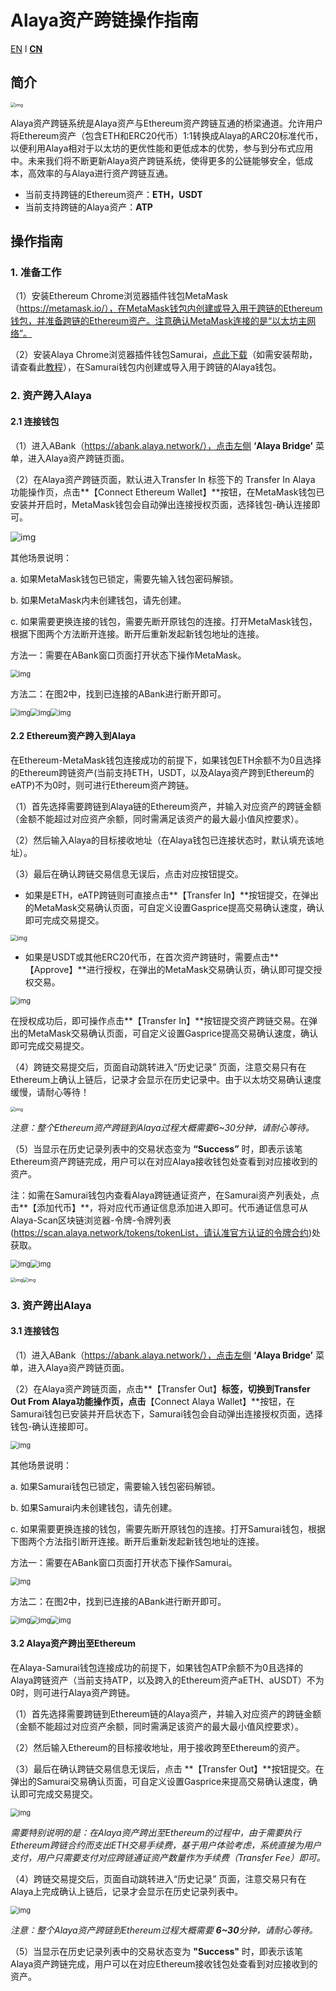 # Alaya资产跨链操作指南

[EN](https://github.com/AlayaNetwork/alaya-bridge/blob/master/docs/Alaya%20Bridge%20Manual-EN/Alaya%20Bridge%20Manual-EN.md) l **[CN](#)**


## 简介

<img src="Alaya Bridge Manual.assets/1.png" alt="img" style="zoom: 50%;" /> 

Alaya资产跨链系统是Alaya资产与Ethereum资产跨链互通的桥梁通道。允许用户将Ethereum资产（包含ETH和ERC20代币）1:1转换成Alaya的ARC20标准代币，以便利用Alaya相对于以太坊的更优性能和更低成本的优势，参与到分布式应用中。未来我们将不断更新Alaya资产跨链系统，使得更多的公链能够安全，低成本，高效率的与Alaya进行资产跨链互通。

- 当前支持跨链的Ethereum资产：**ETH，USDT**
- 当前支持跨链的Alaya资产：**ATP**

 

## 操作指南



### **1.** 准备工作

（1）安装Ethereum Chrome浏览器插件钱包MetaMask（https://metamask.io/），在MetaMask钱包内创建或导入用于跨链的Ethereum钱包，并准备跨链的Ethereum资产。注意确认MetaMask连接的是“以太坊主网络”。

（2）安装Alaya Chrome浏览器插件钱包Samurai，[点此下载](https://github.com/AlayaNetwork/Samurai/releases/download/v8.0.11/samurai-chrome-8.0.11.zip)（如需安装帮助，请查看此[教程](https://github.com/AlayaNetwork/Samurai/blob/main/docs/user-manual.md)），在Samurai钱包内创建或导入用于跨链的Alaya钱包。

 

### **2.** 资产跨入Alaya

#### 2.1 连接钱包

（1）进入ABank（https://abank.alaya.network/），点击左侧 **‘Alaya Bridge’** 菜单，进入Alaya资产跨链页面。

（2）在Alaya资产跨链页面，默认进入Transfer In 标签下的 Transfer In Alaya 功能操作页，点击**【Connect Ethereum Wallet】**按钮，在MetaMask钱包已安装并开启时，MetaMask钱包会自动弹出连接授权页面，选择钱包-确认连接即可。

<img src="Alaya Bridge Manual.assets/2.png" alt="img"  /> 

 

其他场景说明：

a. 如果MetaMask钱包已锁定，需要先输入钱包密码解锁。

b. 如果MetaMask内未创建钱包，请先创建。

c. 如果需要更换连接的钱包，需要先断开原钱包的连接。打开MetaMask钱包，根据下图两个方法断开连接。断开后重新发起新钱包地址的连接。

方法一：需要在ABank窗口页面打开状态下操作MetaMask。

<img src="Alaya Bridge Manual.assets/3.png" alt="img" style="zoom: 80%;" /> 

方法二：在图2中，找到已连接的ABank进行断开即可。

<img src="Alaya Bridge Manual.assets/4-1.png" alt="img" style="zoom: 80%;" /><img src="Alaya Bridge Manual.assets/4-2.png" alt="img" style="zoom: 80%;" /><img src="Alaya Bridge Manual.assets/4-3.png" alt="img" style="zoom: 80%;" /> 

 

#### 2.2 Ethereum资产跨入到Alaya

在Ethereum-MetaMask钱包连接成功的前提下，如果钱包ETH余额不为0且选择的Ethereum跨链资产(当前支持ETH，USDT，以及Alaya资产跨到Ethereum的eATP)不为0时，则可进行Ethereum资产跨链。

（1）首先选择需要跨链到Alaya链的Ethereum资产，并输入对应资产的跨链金额（金额不能超过对应资产余额，同时需满足该资产的最大最小值风控要求）。

（2）然后输入Alaya的目标接收地址（在Alaya钱包已连接状态时，默认填充该地址）。

（3）最后在确认跨链交易信息无误后，点击对应按钮提交。

- 如果是ETH，eATP跨链则可直接点击**【Transfer In】**按钮提交，在弹出的MetaMask交易确认页面，可自定义设置Gasprice提高交易确认速度，确认即可完成交易提交。

<img src="Alaya Bridge Manual.assets/5.png" alt="img" style="zoom: 67%;" /> 

 

- 如果是USDT或其他ERC20代币，在首次资产跨链时，需要点击**【Approve】**进行授权，在弹出的MetaMask交易确认页，确认即可提交授权交易。

<img src="Alaya Bridge Manual.assets/6.png" alt="img" style="zoom: 80%;" /> 

在授权成功后，即可操作点击**【Transfer In】**按钮提交资产跨链交易。在弹出的MetaMask交易确认页面，可自定义设置Gasprice提高交易确认速度，确认即可完成交易提交。

 

（4）跨链交易提交后，页面自动跳转进入“历史记录” 页面，注意交易只有在Ethereum上确认上链后，记录才会显示在历史记录中。由于以太坊交易确认速度缓慢，请耐心等待！

<img src="Alaya Bridge Manual.assets/7.png" alt="img" style="zoom: 50%;" /> 

*注意：整个Ethereum资产跨链到Alaya过程大概需要6~30分钟，请耐心等待。*

 

（5）当显示在历史记录列表中的交易状态变为 **“Success”** 时，即表示该笔Ethereum资产跨链完成，用户可以在对应Alaya接收钱包处查看到对应接收到的资产。

注：如需在Samurai钱包内查看Alaya跨链通证资产，在Samurai资产列表处，点击**【添加代币】**，将对应代币通证信息添加进入即可。代币通证信息可从Alaya-Scan区块链浏览器-令牌-令牌列表(https://scan.alaya.network/tokens/tokenList，请认准官方认证的令牌合约)处获取。

<img src="Alaya Bridge Manual.assets/8-1.png" alt="img" style="zoom: 80%;" /><img src="Alaya Bridge Manual.assets/8-2.png" alt="img" style="zoom: 80%;" /> 

<img src="Alaya Bridge Manual.assets/8-3.png" alt="img" style="zoom: 50%;" /><img src="Alaya Bridge Manual.assets/8-4.png" alt="img" style="zoom: 50%;" /> 

 

 

 

### **3.** 资产跨出Alaya

#### 3.1 连接钱包

（1）进入ABank（https://abank.alaya.network/），点击左侧 **‘Alaya Bridge’** 菜单，进入Alaya资产跨链页面。

（2）在Alaya资产跨链页面，点击**【Transfer Out】**标签，切换到Transfer Out From Alaya功能操作页，点击**【Connect Alaya Wallet】**按钮，在Samurai钱包已安装并开启状态下，Samurai钱包会自动弹出连接授权页面，选择钱包-确认连接即可。

<img src="Alaya Bridge Manual.assets/9.png" alt="img" style="zoom: 80%;" /> 

 

其他场景说明：

a. 如果Samurai钱包已锁定，需要输入钱包密码解锁。

b. 如果Samurai内未创建钱包，请先创建。

c. 如果需要更换连接的钱包，需要先断开原钱包的连接。打开Samurai钱包，根据下图两个方法指引断开连接。断开后重新发起新钱包地址的连接。

方法一：需要在ABank窗口页面打开状态下操作Samurai。

<img src="Alaya Bridge Manual.assets/10.png" alt="img" style="zoom: 80%;" /> 

方法二：在图2中，找到已连接的ABank进行断开即可。

<img src="Alaya Bridge Manual.assets/10-1.png" alt="img" style="zoom: 80%;" /><img src="Alaya Bridge Manual.assets/10-2.png" alt="img" style="zoom: 80%;" /><img src="Alaya Bridge Manual.assets/10-3.png" alt="img" style="zoom: 80%;" /> 

#### 3.2 Alaya资产跨出至Ethereum

在Alaya-Samurai钱包连接成功的前提下，如果钱包ATP余额不为0且选择的Alaya跨链资产（当前支持ATP，以及跨入的Ethereum资产aETH、aUSDT）不为0时，则可进行Alaya资产跨链。

（1）首先选择需要跨链到Ethereum链的Alaya资产，并输入对应资产的跨链金额（金额不能超过对应资产余额，同时需满足该资产的最大最小值风控要求）。

（2）然后输入Ethereum的目标接收地址，用于接收跨至Ethereum的资产。

（3）最后在确认跨链交易信息无误后，点击 **【Transfer Out】**按钮提交。在弹出的Samurai交易确认页面，可自定义设置Gasprice来提高交易确认速度，确认即可完成交易提交。

<img src="Alaya Bridge Manual.assets/11.png" alt="img" style="zoom: 80%;" /> 

*需要特别说明的是：在Alaya资产跨出至Ethereum的过程中，由于需要执行Ethereum跨链合约而支出ETH交易手续费，基于用户体验考虑，系统直接为用户支付，用户只需要支付对应跨链通证资产数量作为手续费（Transfer Fee）即可。*

 

（4）跨链交易提交后，页面自动跳转进入“历史记录” 页面，注意交易只有在Alaya上完成确认上链后，记录才会显示在历史记录列表中。

<img src="Alaya Bridge Manual.assets/12.png" alt="img" style="zoom: 80%;" /> 

*注意：整个Alaya资产跨链到Ethereum过程大概需要 **6~30**分钟，请耐心等待。*

 

（5）当显示在历史记录列表中的交易状态变为 **"Success"** 时，即表示该笔Alaya资产跨链完成，用户可以在对应Ethereum接收钱包处查看到对应接收到的资产。

 

 

 